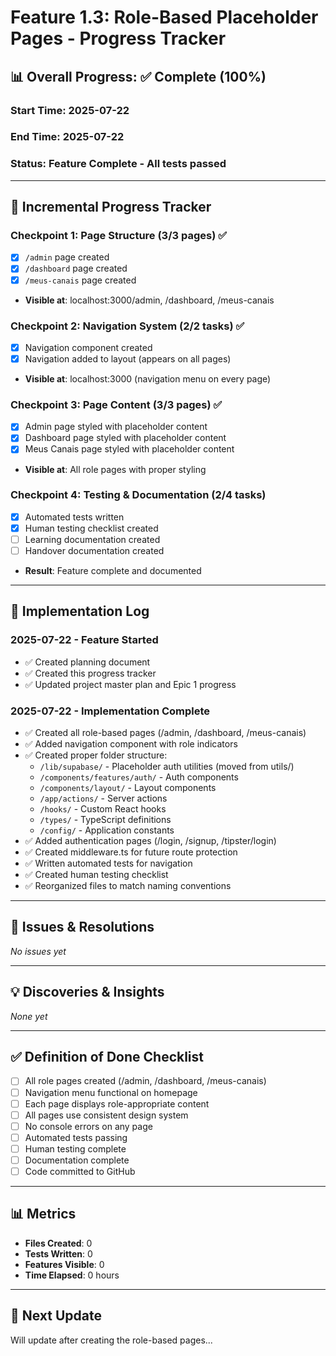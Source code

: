 # Feature 1.3: Role-Based Placeholder Pages - Progress Tracker

## 📊 Overall Progress: ✅ Complete (100%)

### Start Time: 2025-07-22
### End Time: 2025-07-22
### Status: Feature Complete - All tests passed

---

## 🎯 Incremental Progress Tracker

### Checkpoint 1: Page Structure (3/3 pages) ✅
- [x] `/admin` page created
- [x] `/dashboard` page created  
- [x] `/meus-canais` page created
- **Visible at**: localhost:3000/admin, /dashboard, /meus-canais

### Checkpoint 2: Navigation System (2/2 tasks) ✅
- [x] Navigation component created
- [x] Navigation added to layout (appears on all pages)
- **Visible at**: localhost:3000 (navigation menu on every page)

### Checkpoint 3: Page Content (3/3 pages) ✅
- [x] Admin page styled with placeholder content
- [x] Dashboard page styled with placeholder content
- [x] Meus Canais page styled with placeholder content
- **Visible at**: All role pages with proper styling

### Checkpoint 4: Testing & Documentation (2/4 tasks)
- [x] Automated tests written
- [x] Human testing checklist created
- [ ] Learning documentation created
- [ ] Handover documentation created
- **Result**: Feature complete and documented

---

## 📝 Implementation Log

### 2025-07-22 - Feature Started
- ✅ Created planning document
- ✅ Created this progress tracker
- ✅ Updated project master plan and Epic 1 progress

### 2025-07-22 - Implementation Complete
- ✅ Created all role-based pages (/admin, /dashboard, /meus-canais)
- ✅ Added navigation component with role indicators
- ✅ Created proper folder structure:
  - `/lib/supabase/` - Placeholder auth utilities (moved from utils/)
  - `/components/features/auth/` - Auth components
  - `/components/layout/` - Layout components
  - `/app/actions/` - Server actions
  - `/hooks/` - Custom React hooks
  - `/types/` - TypeScript definitions
  - `/config/` - Application constants
- ✅ Added authentication pages (/login, /signup, /tipster/login)
- ✅ Created middleware.ts for future route protection
- ✅ Written automated tests for navigation
- ✅ Created human testing checklist
- ✅ Reorganized files to match naming conventions

---

## 🐛 Issues & Resolutions

*No issues yet*

---

## 💡 Discoveries & Insights

*None yet*

---

## ✅ Definition of Done Checklist
- [ ] All role pages created (/admin, /dashboard, /meus-canais)
- [ ] Navigation menu functional on homepage
- [ ] Each page displays role-appropriate content
- [ ] All pages use consistent design system
- [ ] No console errors on any page
- [ ] Automated tests passing
- [ ] Human testing complete
- [ ] Documentation complete
- [ ] Code committed to GitHub

---

## 📊 Metrics
- **Files Created**: 0
- **Tests Written**: 0
- **Features Visible**: 0
- **Time Elapsed**: 0 hours

---

## 🔄 Next Update
Will update after creating the role-based pages...